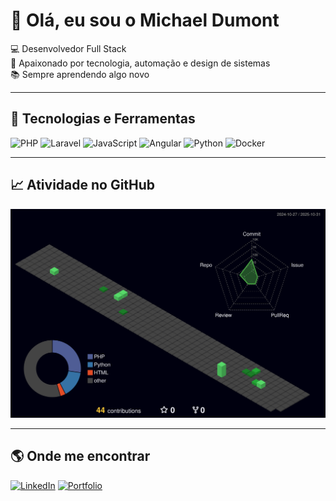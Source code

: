 # 👋 Olá, eu sou o Michael Dumont

💻 Desenvolvedor Full Stack  
🚀 Apaixonado por tecnologia, automação e design de sistemas  
📚 Sempre aprendendo algo novo  

---

## 🔧 Tecnologias e Ferramentas
![PHP](https://img.shields.io/badge/-PHP-777BB4?style=flat&logo=php&logoColor=white)
![Laravel](https://img.shields.io/badge/-Laravel-FF2D20?style=flat&logo=laravel&logoColor=white)
![JavaScript](https://img.shields.io/badge/-JavaScript-F7DF1E?style=flat&logo=javascript&logoColor=black)
![Angular](https://img.shields.io/badge/-Angular-DD0031?style=flat&logo=angular&logoColor=white)
![Python](https://img.shields.io/badge/-Python-3776AB?style=flat&logo=python&logoColor=white)
![Docker](https://img.shields.io/badge/-Docker-2496ED?style=flat&logo=docker&logoColor=white)

---

## 📈 Atividade no GitHub
![GitHub 3D Contributions](./profile-3d-contrib/profile-night-green.svg)

---

## 🌎 Onde me encontrar
[![LinkedIn](https://img.shields.io/badge/-LinkedIn-blue?logo=linkedin&logoColor=white)](https://linkedin.com/in/seu-link)
[![Portfolio](https://img.shields.io/badge/-Portfólio-black?logo=firefox&logoColor=white)](https://seusite.com)
